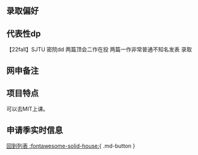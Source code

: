 ## 录取偏好

## 代表性dp
【22fall】SJTU 密院dd 两篇顶会二作在投 两篇一作非常普通不知名发表 录取

## 网申备注

## 项目特点
可以去MIT上课。

## 申请季实时信息

[回到列表 :fontawesome-solid-house:](选校梯度.md){ .md-button }
